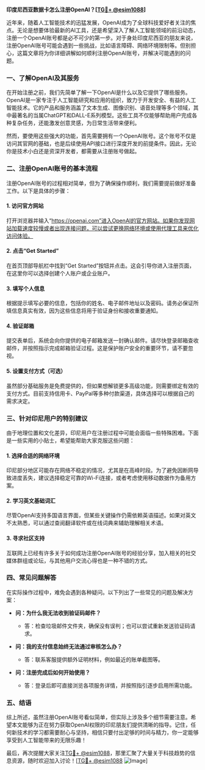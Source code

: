 **印度尼西亚数据卡怎么注册OpenAI？[[TG💪+ @esim1088](https://t.me/s/esim1088)]**

近年来，随着人工智能技术的迅猛发展，OpenAI成为了全球科技爱好者关注的焦点。无论是想要体验最新的AI工具，还是希望深入了解人工智能领域的前沿动态，注册一个OpenAI账号都是必不可少的第一步。对于身处印度尼西亚的朋友来说，注册OpenAI账号可能会遇到一些挑战，比如语言障碍、网络环境限制等。但别担心，这篇文章将为你详细讲解如何顺利注册OpenAI账号，并解决可能遇到的问题。

### 一、了解OpenAI及其服务

在开始注册之前，我们先简单了解一下OpenAI是什么以及它提供了哪些服务。OpenAI是一家专注于人工智能研究和应用的组织，致力于开发安全、有益的人工智能技术。它的产品和服务涵盖了文本生成、图像识别、语音处理等多个领域，其中最著名的当属ChatGPT和DALL-E系列模型。这些工具不仅能够帮助用户完成各种复杂任务，还能激发创意灵感，为日常生活带来便利。

然而，要使用这些强大的功能，首先需要拥有一个OpenAI账号。这个账号不仅是访问其官网的基础，也是后续使用API接口进行深度开发的前提条件。因此，无论你是技术小白还是资深开发者，都需要从注册账号做起。

### 二、注册OpenAI账号的基本流程

注册OpenAI账号的过程相对简单，但为了确保操作顺利，我们需要提前做好准备工作。以下是具体的步骤：

#### 1. 访问官方网站
打开浏览器并输入“https://openai.com”进入OpenAI的官方网站。如果你发现网站加载速度较慢或者出现连接问题，可以尝试更换网络环境或使用代理工具来优化访问体验。

#### 2. 点击“Get Started”
在首页顶部导航栏中找到“Get Started”按钮并点击。这会引导你进入注册页面，在这里你可以选择创建个人账户或企业账户。

#### 3. 填写个人信息
根据提示填写必要的信息，包括你的姓名、电子邮件地址以及密码。请务必保证所填信息真实有效，因为这些信息将用于验证身份和接收重要通知。

#### 4. 验证邮箱
提交表单后，系统会向你提供的电子邮箱发送一封确认邮件。请尽快登录邮箱查收邮件，并按照指示完成邮箱验证过程。这是保护账户安全的重要环节，请不要忽视。

#### 5. 设置支付方式（可选）
虽然部分基础服务是免费提供的，但如果想解锁更多高级功能，则需要绑定有效的支付方式。目前支持信用卡、PayPal等多种付款渠道，具体选择可以根据自己的需求决定。

### 三、针对印尼用户的特别建议

由于地理位置和文化差异，印尼用户在注册过程中可能会面临一些特殊困难。下面是一些实用的小贴士，希望能帮助大家克服这些问题：

#### 1. 选择合适的网络环境
印尼部分地区可能存在网络不稳定的情况，尤其是在高峰时段。为了避免因断网导致进度丢失，建议选择稳定可靠的Wi-Fi连接，或者考虑使用移动数据作为备用方案。

#### 2. 学习英文基础词汇
尽管OpenAI支持多国语言界面，但某些关键操作仍需依赖英语描述。如果对英文不太熟悉，可以通过查阅翻译软件或在线词典来辅助理解相关术语。

#### 3. 寻求社区支持
互联网上已经有许多关于如何成功注册OpenAI账号的经验分享，加入相关的社交媒体群组或论坛，与其他用户交流心得也是一种不错的方式。

### 四、常见问题解答

在实际操作过程中，难免会遇到各种疑问。以下列出了一些常见的问题及解决方案：

- **问：为什么我无法收到验证码邮件？**
  - 答：检查垃圾邮件文件夹，确保没有误判；也可以尝试重新发送验证码请求。

- **问：我的支付信息始终无法通过审核怎么办？**
  - 答：联系客服提供额外证明材料，例如最近的账单截图等。

- **问：注册完成后如何开始使用？**
  - 答：登录后即可直接浏览各项服务详情，并按照指引逐步启用所需功能。

### 五、结语

综上所述，虽然注册OpenAI账号看似简单，但实际上涉及多个细节需要注意。希望本文能够为正在努力获取OpenAI权限的印尼朋友们提供清晰的指导。记住，任何新技术的学习都需要耐心与坚持，相信只要付出足够的时间与精力，你一定能够享受到人工智能带来的无限乐趣！

最后，再次提醒大家关注[TG💪+ @esim1088](https://t.me/s/esim1088)，那里汇聚了大量关于科技趋势的信息资源，随时欢迎加入讨论！[[TG💪+ @esim1088](https://t.me/s/esim1088) ![Image](https://i.postimg.cc/4NQfJmqS/Snipaste-2025-05-13-00-14-12.png)]